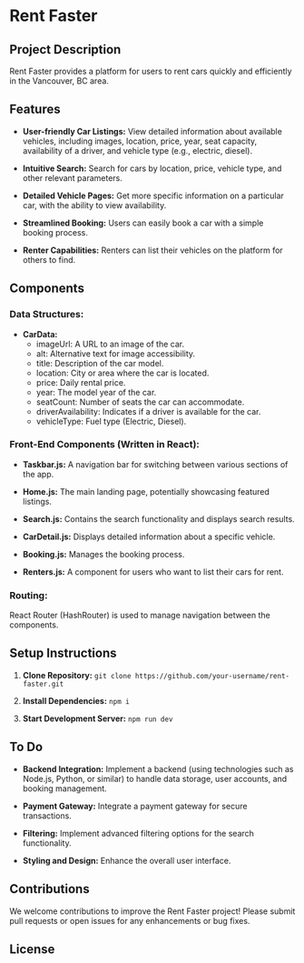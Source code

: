 # Rent Faster

## Project Description

Rent Faster provides a platform for users to rent cars quickly and efficiently in the Vancouver, BC area.

## Features

- **User-friendly Car Listings:** View detailed information about available vehicles, including images, location, price, year, seat capacity, availability of a driver, and vehicle type (e.g., electric, diesel).
  
- **Intuitive Search:** Search for cars by location, price, vehicle type, and other relevant parameters.
  
- **Detailed Vehicle Pages:** Get more specific information on a particular car, with the ability to view availability.
  
- **Streamlined Booking:** Users can easily book a car with a simple booking process.
  
- **Renter Capabilities:** Renters can list their vehicles on the platform for others to find.

## Components

### Data Structures:

- **CarData:**
  - imageUrl: A URL to an image of the car.
  - alt: Alternative text for image accessibility.
  - title: Description of the car model.
  - location: City or area where the car is located.
  - price: Daily rental price.
  - year: The model year of the car.
  - seatCount: Number of seats the car can accommodate.
  - driverAvailability: Indicates if a driver is available for the car.
  - vehicleType: Fuel type (Electric, Diesel).

### Front-End Components (Written in React):

- **Taskbar.js:** A navigation bar for switching between various sections of the app.
  
- **Home.js:** The main landing page, potentially showcasing featured listings.
  
- **Search.js:** Contains the search functionality and displays search results.
  
- **CarDetail.js:** Displays detailed information about a specific vehicle.
  
- **Booking.js:** Manages the booking process.
  
- **Renters.js:** A component for users who want to list their cars for rent.

### Routing: 

React Router (HashRouter) is used to manage navigation between the components.

## Setup Instructions

1. **Clone Repository:** `git clone https://github.com/your-username/rent-faster.git`
  
2. **Install Dependencies:** `npm i`
  
3. **Start Development Server:** `npm run dev`

## To Do

- **Backend Integration:** Implement a backend (using technologies such as Node.js, Python, or similar) to handle data storage, user accounts, and booking management.
  
- **Payment Gateway:** Integrate a payment gateway for secure transactions.
  
- **Filtering:** Implement advanced filtering options for the search functionality.
  
- **Styling and Design:** Enhance the overall user interface.

## Contributions

We welcome contributions to improve the Rent Faster project! Please submit pull requests or open issues for any enhancements or bug fixes.

## License

